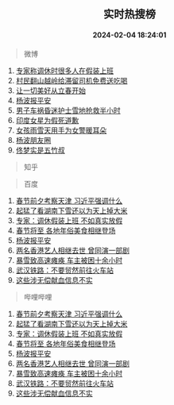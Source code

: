 <div align="center"><h2>实时热搜榜</h2><h4>2024-02-04 18:24:01</h4></div>

> 微博  

1. [专家称调休时很多人在假装上班](https://s.weibo.com/weibo?q=%23%E4%B8%93%E5%AE%B6%E7%A7%B0%E8%B0%83%E4%BC%91%E6%97%B6%E5%BE%88%E5%A4%9A%E4%BA%BA%E5%9C%A8%E5%81%87%E8%A3%85%E4%B8%8A%E7%8F%AD%23&t=31&band_rank=1&Refer=top)<br />
2. [村民翻山越岭给滞留司机免费送吃喝](https://s.weibo.com/weibo?q=%23%E6%9D%91%E6%B0%91%E7%BF%BB%E5%B1%B1%E8%B6%8A%E5%B2%AD%E7%BB%99%E6%BB%9E%E7%95%99%E5%8F%B8%E6%9C%BA%E5%85%8D%E8%B4%B9%E9%80%81%E5%90%83%E5%96%9D%23&t=31&band_rank=2&Refer=top)<br />
3. [让一切美好从立春开始](https://s.weibo.com/weibo?q=%23%E8%AE%A9%E4%B8%80%E5%88%87%E7%BE%8E%E5%A5%BD%E4%BB%8E%E7%AB%8B%E6%98%A5%E5%BC%80%E5%A7%8B%23&t=31&band_rank=3&Refer=top)<br />
4. [杨波报平安](https://s.weibo.com/weibo?q=%E6%9D%A8%E6%B3%A2%E6%8A%A5%E5%B9%B3%E5%AE%89&t=31&band_rank=4&Refer=top)<br />
5. [男子车祸昏迷护士雪地抢救半小时](https://s.weibo.com/weibo?q=%23%E7%94%B7%E5%AD%90%E8%BD%A6%E7%A5%B8%E6%98%8F%E8%BF%B7%E6%8A%A4%E5%A3%AB%E9%9B%AA%E5%9C%B0%E6%8A%A2%E6%95%91%E5%8D%8A%E5%B0%8F%E6%97%B6%23&t=31&band_rank=5&Refer=top)<br />
6. [印度女星为假死道歉](https://s.weibo.com/weibo?q=%23%E5%8D%B0%E5%BA%A6%E5%A5%B3%E6%98%9F%E4%B8%BA%E5%81%87%E6%AD%BB%E9%81%93%E6%AD%89%23&t=31&band_rank=6&Refer=top)<br />
7. [女孩雨雪天用手为女警暖耳朵](https://s.weibo.com/weibo?q=%23%E5%A5%B3%E5%AD%A9%E9%9B%A8%E9%9B%AA%E5%A4%A9%E7%94%A8%E6%89%8B%E4%B8%BA%E5%A5%B3%E8%AD%A6%E6%9A%96%E8%80%B3%E6%9C%B5%23&t=31&band_rank=7&Refer=top)<br />
8. [杨波朋友圈](https://s.weibo.com/weibo?q=%23%E6%9D%A8%E6%B3%A2%E6%9C%8B%E5%8F%8B%E5%9C%88%23&t=31&band_rank=8&Refer=top)<br />
9. [佟梦实是五竹叔](https://s.weibo.com/weibo?q=%E4%BD%9F%E6%A2%A6%E5%AE%9E%E6%98%AF%E4%BA%94%E7%AB%B9%E5%8F%94&t=31&band_rank=9&Refer=top)<br />

> 知乎  


> 百度  

1. [春节前夕考察天津 习近平强调什么](https://www.baidu.com/s?wd=%E6%98%A5%E8%8A%82%E5%89%8D%E5%A4%95%E8%80%83%E5%AF%9F%E5%A4%A9%E6%B4%A5+%E4%B9%A0%E8%BF%91%E5%B9%B3%E5%BC%BA%E8%B0%83%E4%BB%80%E4%B9%88&sa=fyb_news&rsv_dl=fyb_news)<br />
2. [起猛了看湖南下雪还以为天上掉大米](https://www.baidu.com/s?wd=%E8%B5%B7%E7%8C%9B%E4%BA%86%E7%9C%8B%E6%B9%96%E5%8D%97%E4%B8%8B%E9%9B%AA%E8%BF%98%E4%BB%A5%E4%B8%BA%E5%A4%A9%E4%B8%8A%E6%8E%89%E5%A4%A7%E7%B1%B3&sa=fyb_news&rsv_dl=fyb_news)<br />
3. [专家：调休假装上班 不如真实放假](https://www.baidu.com/s?wd=%E4%B8%93%E5%AE%B6%EF%BC%9A%E8%B0%83%E4%BC%91%E5%81%87%E8%A3%85%E4%B8%8A%E7%8F%AD+%E4%B8%8D%E5%A6%82%E7%9C%9F%E5%AE%9E%E6%94%BE%E5%81%87&sa=fyb_news&rsv_dl=fyb_news)<br />
4. [春节将至 各地年俗美食相继登场](https://www.baidu.com/s?wd=%E6%98%A5%E8%8A%82%E5%B0%86%E8%87%B3+%E5%90%84%E5%9C%B0%E5%B9%B4%E4%BF%97%E7%BE%8E%E9%A3%9F%E7%9B%B8%E7%BB%A7%E7%99%BB%E5%9C%BA&sa=fyb_news&rsv_dl=fyb_news)<br />
5. [杨波报平安](https://www.baidu.com/s?wd=%E6%9D%A8%E6%B3%A2%E6%8A%A5%E5%B9%B3%E5%AE%89&sa=fyb_news&rsv_dl=fyb_news)<br />
6. [两名香港艺人相继去世 曾同演一部剧](https://www.baidu.com/s?wd=%E4%B8%A4%E5%90%8D%E9%A6%99%E6%B8%AF%E8%89%BA%E4%BA%BA%E7%9B%B8%E7%BB%A7%E5%8E%BB%E4%B8%96+%E6%9B%BE%E5%90%8C%E6%BC%94%E4%B8%80%E9%83%A8%E5%89%A7&sa=fyb_news&rsv_dl=fyb_news)<br />
7. [暴雪致高速瘫痪 车主被困十余小时](https://www.baidu.com/s?wd=%E6%9A%B4%E9%9B%AA%E8%87%B4%E9%AB%98%E9%80%9F%E7%98%AB%E7%97%AA+%E8%BD%A6%E4%B8%BB%E8%A2%AB%E5%9B%B0%E5%8D%81%E4%BD%99%E5%B0%8F%E6%97%B6&sa=fyb_news&rsv_dl=fyb_news)<br />
8. [武汉铁路：不要贸然前往火车站](https://www.baidu.com/s?wd=%E6%AD%A6%E6%B1%89%E9%93%81%E8%B7%AF%EF%BC%9A%E4%B8%8D%E8%A6%81%E8%B4%B8%E7%84%B6%E5%89%8D%E5%BE%80%E7%81%AB%E8%BD%A6%E7%AB%99&sa=fyb_news&rsv_dl=fyb_news)<br />
9. [这些涉无偿献血信息不实](https://www.baidu.com/s?wd=%E8%BF%99%E4%BA%9B%E6%B6%89%E6%97%A0%E5%81%BF%E7%8C%AE%E8%A1%80%E4%BF%A1%E6%81%AF%E4%B8%8D%E5%AE%9E&sa=fyb_news&rsv_dl=fyb_news)<br />

> 哔哩哔哩  

1. [春节前夕考察天津 习近平强调什么](https://www.baidu.com/s?wd=%E6%98%A5%E8%8A%82%E5%89%8D%E5%A4%95%E8%80%83%E5%AF%9F%E5%A4%A9%E6%B4%A5+%E4%B9%A0%E8%BF%91%E5%B9%B3%E5%BC%BA%E8%B0%83%E4%BB%80%E4%B9%88&sa=fyb_news&rsv_dl=fyb_news)<br />
2. [起猛了看湖南下雪还以为天上掉大米](https://www.baidu.com/s?wd=%E8%B5%B7%E7%8C%9B%E4%BA%86%E7%9C%8B%E6%B9%96%E5%8D%97%E4%B8%8B%E9%9B%AA%E8%BF%98%E4%BB%A5%E4%B8%BA%E5%A4%A9%E4%B8%8A%E6%8E%89%E5%A4%A7%E7%B1%B3&sa=fyb_news&rsv_dl=fyb_news)<br />
3. [专家：调休假装上班 不如真实放假](https://www.baidu.com/s?wd=%E4%B8%93%E5%AE%B6%EF%BC%9A%E8%B0%83%E4%BC%91%E5%81%87%E8%A3%85%E4%B8%8A%E7%8F%AD+%E4%B8%8D%E5%A6%82%E7%9C%9F%E5%AE%9E%E6%94%BE%E5%81%87&sa=fyb_news&rsv_dl=fyb_news)<br />
4. [春节将至 各地年俗美食相继登场](https://www.baidu.com/s?wd=%E6%98%A5%E8%8A%82%E5%B0%86%E8%87%B3+%E5%90%84%E5%9C%B0%E5%B9%B4%E4%BF%97%E7%BE%8E%E9%A3%9F%E7%9B%B8%E7%BB%A7%E7%99%BB%E5%9C%BA&sa=fyb_news&rsv_dl=fyb_news)<br />
5. [杨波报平安](https://www.baidu.com/s?wd=%E6%9D%A8%E6%B3%A2%E6%8A%A5%E5%B9%B3%E5%AE%89&sa=fyb_news&rsv_dl=fyb_news)<br />
6. [两名香港艺人相继去世 曾同演一部剧](https://www.baidu.com/s?wd=%E4%B8%A4%E5%90%8D%E9%A6%99%E6%B8%AF%E8%89%BA%E4%BA%BA%E7%9B%B8%E7%BB%A7%E5%8E%BB%E4%B8%96+%E6%9B%BE%E5%90%8C%E6%BC%94%E4%B8%80%E9%83%A8%E5%89%A7&sa=fyb_news&rsv_dl=fyb_news)<br />
7. [暴雪致高速瘫痪 车主被困十余小时](https://www.baidu.com/s?wd=%E6%9A%B4%E9%9B%AA%E8%87%B4%E9%AB%98%E9%80%9F%E7%98%AB%E7%97%AA+%E8%BD%A6%E4%B8%BB%E8%A2%AB%E5%9B%B0%E5%8D%81%E4%BD%99%E5%B0%8F%E6%97%B6&sa=fyb_news&rsv_dl=fyb_news)<br />
8. [武汉铁路：不要贸然前往火车站](https://www.baidu.com/s?wd=%E6%AD%A6%E6%B1%89%E9%93%81%E8%B7%AF%EF%BC%9A%E4%B8%8D%E8%A6%81%E8%B4%B8%E7%84%B6%E5%89%8D%E5%BE%80%E7%81%AB%E8%BD%A6%E7%AB%99&sa=fyb_news&rsv_dl=fyb_news)<br />
9. [这些涉无偿献血信息不实](https://www.baidu.com/s?wd=%E8%BF%99%E4%BA%9B%E6%B6%89%E6%97%A0%E5%81%BF%E7%8C%AE%E8%A1%80%E4%BF%A1%E6%81%AF%E4%B8%8D%E5%AE%9E&sa=fyb_news&rsv_dl=fyb_news)<br />
